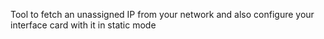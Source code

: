 Tool to fetch an unassigned IP from your network and also configure your interface card with it in static mode 
